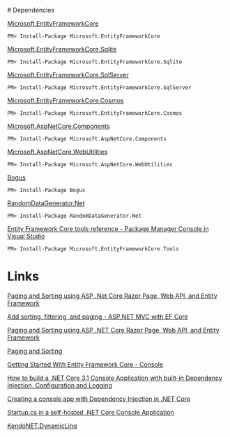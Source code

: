 ﻿﻿# Dependencies

[Microsoft.EntityFrameworkCore](https://www.nuget.org/packages/Microsoft.EntityFrameworkCore)
```console
PM> Install-Package Microsoft.EntityFrameworkCore
```

[Microsoft.EntityFrameworkCore.Sqlite](https://www.nuget.org/packages/Microsoft.EntityFrameworkCore.Sqlite)
```console
PM> Install-Package Microsoft.EntityFrameworkCore.Sqlite
```

[Microsoft.EntityFrameworkCore.SqlServer](https://www.nuget.org/packages/Microsoft.EntityFrameworkCore.SqlServer)
```console
PM> Install-Package Microsoft.EntityFrameworkCore.SqlServer
```

[Microsoft.EntityFrameworkCore.Cosmos](https://www.nuget.org/packages/Microsoft.EntityFrameworkCore.Cosmos/)
```console
PM> Install-Package Microsoft.EntityFrameworkCore.Cosmos
```

[Microsoft.AspNetCore.Components](https://www.nuget.org/packages/Microsoft.AspNetCore.Components)
```console
PM> Install-Package Microsoft.AspNetCore.Components
```

[Microsoft.AspNetCore.WebUtilities](https://www.nuget.org/packages/Microsoft.AspNetCore.WebUtilities)
```console
PM> Install-Package Microsoft.AspNetCore.WebUtilities
```

[Bogus](https://www.nuget.org/packages/Bogus)
```console
PM> Install-Package Bogus
```

[RandomDataGenerator.Net](https://www.nuget.org/packages/RandomDataGenerator.Net)
```console
PM> Install-Package RandomDataGenerator.Net
```

[Entity Framework Core tools reference - Package Manager Console in Visual Studio](https://learn.microsoft.com/en-us/ef/core/cli/powershell)
```console
PM> Install-Package Microsoft.EntityFrameworkCore.Tools
```

# Links
[Paging and Sorting using ASP .Net Core Razor Page, Web API, and Entity Framework](https://dotnetlead.com/net/paging-and-sorting-using-asp-net-core-razor-page-web-api-and-entity-framework/2267/)

[Add sorting, filtering, and paging - ASP.NET MVC with EF Core](https://learn.microsoft.com/en-us/aspnet/core/data/ef-mvc/sort-filter-page?view=aspnetcore-6.0)

[Paging and Sorting using ASP .NET Core Razor Page, Web API, and Entity Framework](https://www.codeproject.com/Articles/5292061/Paging-and-Sorting-using-ASP-NET-Core-Razor-Page-W)

[Paging and Sorting](https://github.com/kendallchen/PagingSorting)

[Getting Started With Entity Framework Core - Console](https://www.learnentityframeworkcore.com/walkthroughs/console-application)

[How to build a .NET Core 3.1 Console Application with built-in Dependency Injection, Configuration and Logging](https://www.linkedin.com/pulse/how-build-net-core-31-console-application-built-in-injection-antu%C3%B1a/)

[Creating a console app with Dependency Injection in .NET Core](https://siderite.dev/blog/creating-console-app-with-dependency-injection-in-/)

[Startup.cs in a self-hosted .NET Core Console Application](https://stackoverflow.com/questions/41407221/startup-cs-in-a-self-hosted-net-core-console-application)

[KendoNET.DynamicLinq](https://github.com/linmasaki/KendoNET.DynamicLinq)
